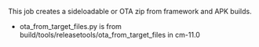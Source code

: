 This job creates a sideloadable or OTA zip from framework and APK builds.

- ota_from_target_files.py is from build/tools/releasetools/ota_from_target_files in cm-11.0
